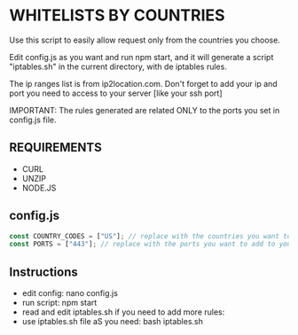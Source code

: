 # WHITELISTS BY COUNTRIES
Use this script to easily allow request only from the countries you choose.

Edit config.js as you want and run npm start, and it will generate a script "iptables.sh" in the current directory, with de iptables rules.

The ip ranges list is from ip2location.com.
Don't forget to add your ip and port you need to access to your server [like your ssh port]

IMPORTANT: The rules generated are related ONLY to the ports you set in config.js file.

## REQUIREMENTS
- CURL
- UNZIP
- NODE.JS

## config.js
```js
const COUNTRY_CODES = ["US"]; // replace with the countries you want to add to your whitelist or blacklist
const PORTS = ["443"]; // replace with the ports you want to add to your whitelist or blacklist
```

## Instructions
- edit config: nano config.js
- run script: npm start
- read and edit iptables.sh if you need to add more rules:
- use iptables.sh file aS you need: bash iptables.sh